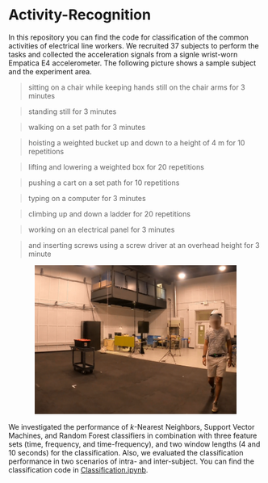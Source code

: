 # Activity-Recognition

In this repository you can find the code for classification of the common activities of electrical line workers. We recruited 37 subjects to perform the tasks and collected the acceleration signals from a signle wrist-worn Empatica E4 accelerometer. The following picture shows a sample subject and the experiment area.

> sitting on a chair while keeping hands still on the chair arms for 3 minutes

> standing still for 3 minutes

> walking on a set path for 3 minutes

> hoisting a weighted bucket up and down to a height of 4 m for 10 repetitions

> lifting and lowering a weighted box for 20 repetitions

> pushing a cart on a set path for 10 repetitions

> typing on a computer for 3 minutes

> climbing up and down a ladder for 20 repetitions

> working on an electrical panel for 3 minutes

> and inserting screws using a screw driver at an overhead height for 3 minute

<!-- ![image](./images/wrist.png) -->
<div style="text-align:center"><img src="./images/wrist.png" alt="subject" width="400"/></div>


We investigated the performance of *k*-Nearest Neighbors, Support Vector Machines, and Random Forest classifiers in combination with three feature sets (time, frequency, and time-frequency), and  two window lengths (4 and 10 seconds) for the classification. Also, we evaluated the classification performance in two scenarios of intra- and inter-subject. You can find the classification code in [Classification.ipynb](Classification.ipynb).